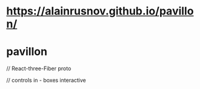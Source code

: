 https://alainrusnov.github.io/pavillon/
=======
# pavillon
// React-three-Fiber proto

// controls in - boxes interactive
